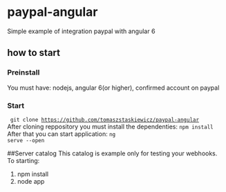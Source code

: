 # paypal-angular
Simple example of integration paypal with angular 6

## how to start
### Preinstall
You must have: nodejs, angular 6(or higher), confirmed account on paypal
### Start
<code> git clone https://github.com/tomaszstaskiewicz/paypal-angular </code>
After cloning reppository you must install the dependenties:
<code>npm install</code>
After that you can start application:
<code>ng serve --open </code> 

##Server catalog
This catalog is example only for testing your webhooks. 
To starting:
1. npm install
2. node app
